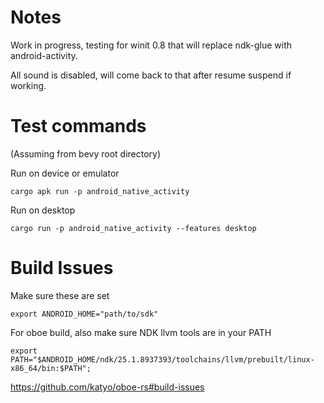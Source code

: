 # Notes

Work in progress, testing for winit 0.8 that will replace ndk-glue with android-activity.

All sound is disabled, will come back to that after resume suspend if working.

# Test commands
(Assuming from bevy root directory)

Run on device or emulator
```
cargo apk run -p android_native_activity
```

Run on desktop
```
cargo run -p android_native_activity --features desktop
```

# Build Issues

Make sure these are set

```
export ANDROID_HOME="path/to/sdk"
```

For oboe build, also make sure NDK llvm tools are in your PATH

```
export PATH="$ANDROID_HOME/ndk/25.1.8937393/toolchains/llvm/prebuilt/linux-x86_64/bin:$PATH";
```

https://github.com/katyo/oboe-rs#build-issues